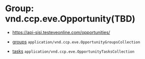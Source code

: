 # Group: vnd.ccp.eve.Opportunity(TBD) 

* https://api-sisi.testeveonline.com/opportunities/ 

* [groups](groups.md) `application/vnd.ccp.eve.OpportunityGroupsCollection`
* [tasks](tasks.md) `application/vnd.ccp.eve.OpportunityTasksCollection`

